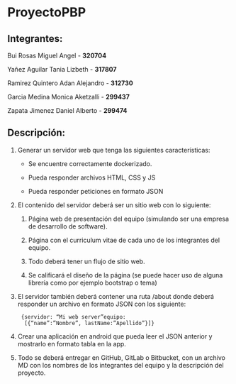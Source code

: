 # ProyectoPBP
## Integrantes:  

Bui Rosas Miguel Angel - **320704**

Yañez Aguilar Tania Lizbeth - **317807**

Ramirez Quintero Adan Alejandro - **312730**

Garcia Medina Monica Aketzalli - **299437**

Zapata Jimenez Daniel Alberto - **299474**

## Descripción: 

1. Generar un servidor web que tenga las siguientes características:

	- Se encuentre correctamente dockerizado.
 
	- Pueda responder archivos HTML, CSS y JS

	-  Pueda responder peticiones en formato JSON

2. El contenido del servidor deberá ser un sitio web con lo siguiente:
  
	1. Página web de presentación del equipo (simulando ser una empresa de desarrollo de software).

	2. Página con el curriculum vitae de cada uno de los integrantes del equipo.

	3. Todo deberá tener un flujo de sitio web.
  
	4. Se calificará el diseño de la página (se puede hacer uso de alguna librería como por ejemplo bootstrap o tema)
  
3. El servidor también deberá contener una ruta /about donde deberá responder un archivo en formato JSON con los siguiente:

	 	{servidor: “Mi web server”equipo: 
		 [{“name”:”Nombre”, lastName:”Apellido”}]}
 
5. Crear una aplicación en android que pueda leer el JSON anterior y mostrarlo en formato tabla en la app.

6. Todo se deberá entregar en GitHub, GitLab o Bitbucket, con un archivo MD con los nombres de los integrantes del equipo y la descripción del proyecto.
